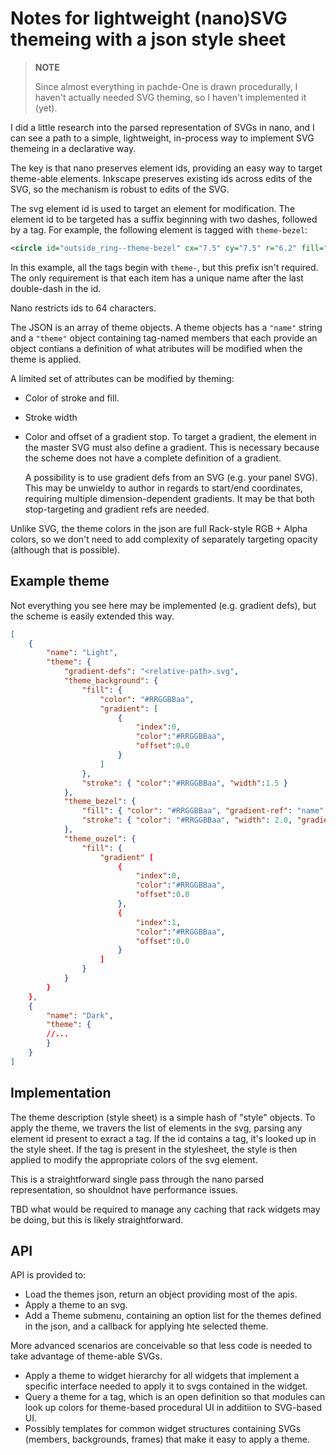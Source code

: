 # Notes for lightweight (nano)SVG themeing with a json style sheet

> **NOTE**
>
> Since almost everything in pachde-One is drawn procedurally,
> I haven't actually needed SVG theming, so I haven't implemented it (yet).

I did a little research into the parsed representation of SVGs in nano,
and I can see a path to a simple, lightweight, in-process way to implement SVG themeing in a declarative way.

The key is that nano preserves element ids, providing an easy way to target theme-able elements.
Inkscape preserves existing ids across edits of the SVG, so the mechanism is robust to edits of the SVG.

The svg element id is used to target an element for modification.
The element id to be targeted has a suffix beginning with two dashes, followed by a tag.
For example, the following element is tagged with `theme-bezel`:

```xml
<circle id="outside_ring--theme-bezel" cx="7.5" cy="7.5" r="6.2" fill="#999999" />
```

In this example, all the tags begin with `theme-`, but this prefix isn't required.
The only requirement is that each item has a unique name after the last double-dash in the id.

Nano restricts ids to 64 characters.

The JSON is an array of theme objects.
A theme objects has a `"name"` string and a `"theme"` object containing tag-named members that each provide an object contians a definition of what atributes will be modified when the theme is applied.

A limited set of attributes can be modified by theming:

- Color of stroke and fill.

- Stroke width

- Color and offset of a gradient stop.
To target a gradient, the element in the master SVG must also define a gradient.
This is necessary because the scheme does not have a complete definition of a gradient.

  A possibility is to use gradient defs from an SVG (e.g. your panel SVG).
This may be unwieldy to author in regards to start/end coordinates, requiring multiple dimension-dependent gradients.
It may be that both stop-targeting and gradient refs are needed.

Unlike SVG, the theme colors in the json are full Rack-style RGB + Alpha colors,
so we don't need to add complexity of separately targeting opacity (although that is possible).

## Example theme

Not everything you see here may be implemented (e.g. gradient defs), but the scheme is easily extended this way.

```json
[
    {
        "name": "Light",
        "theme": {
            "gradient-defs": "<relative-path>.svg",
            "theme_background": {
                "fill": {
                    "color": "#RRGGBBaa",
                    "gradient": [            
                        {
                            "index":0,
                            "color":"#RRGGBBaa",
                            "offset":0.0
                        }
                    ]
                },
                "stroke": { "color":"#RRGGBBaa", "width":1.5 }
            },
            "theme_bezel": {
                "fill": { "color": "#RRGGBBaa", "gradient-ref": "name" },
                "stroke": { "color": "#RRGGBBaa", "width": 2.0, "gradient-ref": "name" },
            },
            "theme_ouzel": {
                "fill": {
                    "gradient" [
                        {
                            "index":0,
                            "color":"#RRGGBBaa",
                            "offset":0.0
                        },
                        {
                            "index":1,
                            "color":"#RRGGBBaa",
                            "offset":0.0
                        }
                    ]
                }
            }
        }
    },
    {
        "name": "Dark",
        "theme": {
        //...
        }
    }
]
```

## Implementation

The theme description (style sheet) is a simple hash of "style" objects.
To apply the theme, we travers the list of elements in the svg, parsing any element id present to exract a tag.
If the id contains a tag, it's looked up in the style sheet.
If the tag is present in the stylesheet, the style is then applied to modify the appropriate colors of the svg element.

This is a straightforward single pass through the nano parsed representation, so shouldnot have performance issues.

TBD what would be required to manage any caching that rack widgets may be doing, but this is likely straightforward.

## API

API is provided to:

- Load the themes json, return an object providing most of the apis.
- Apply a theme to an svg.
- Add a Theme submenu, containing an option list for the themes defined in the json, and a callback for applying hte selected theme.

More advanced scenarios are conceivable so that less code is needed to take advantage of theme-able SVGs.

- Apply a theme to widget hierarchy for all widgets that implement a specific interface needed to apply it to svgs contained in the widget.
- Query a theme for a tag, which is an open definition so that modules can look up colors for theme-based procedural UI in additiion to SVG-based UI.
- Possibly templates for common widget structures containing SVGs (members, backgrounds, frames) that make it easy to apply a theme.
